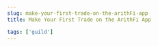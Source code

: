 ```yaml
---
slug: make-your-first-trade-on-the-arithFi-app
title: Make Your First Trade on the ArithFi App

tags: ['guild']
---
```

